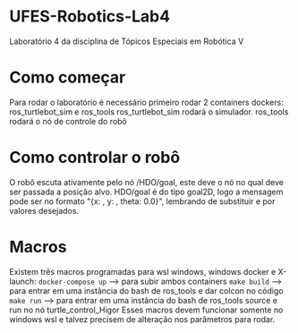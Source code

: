 # UFES-Robotics-Lab4
Laboratório 4 da disciplina de Tópicos Especiais em Robótica V

# Como começar
Para rodar o laboratório é necessário primeiro rodar 2 containers dockers: ros_turtlebot_sim e ros_tools
ros_turtlebot_sim rodará o simulador. ros_tools rodará o nó de controle do robô

# Como controlar o robô
O robô escuta ativamente pelo nó /HDO/goal, este deve o nó no qual deve ser passada a posição alvo.
HDO/goal é do tipo goal2D, logo a mensagem pode ser no formato "{x: <xgoal>, y: <ygoal>, theta: 0.0}", lembrando de substituir <xgoal> e <ygoal> por valores desejados.

# Macros
Existem três macros programadas para wsl windows, windows docker e X-launch:
```docker-compose up``` --> para subir ambos containers
```make build``` --> para entrar em uma instância do bash de ros_tools e dar colcon no código
```make run``` --> para entrar  em uma instância do bash de ros_tools source e run no nó turtle_control_Higor
Esses macros devem funcionar somente no windows wsl e talvez precisem de alteração nos parâmetros para rodar.
